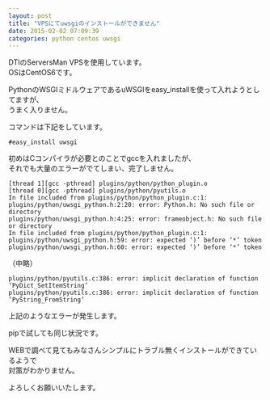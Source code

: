 ```yaml
---
layout: post
title: "VPSにてuwsgiのインストールができません"
date: 2015-02-02 07:09:39
categories: python centos uwsgi
---
```

<p>DTIのServersMan VPSを使用しています。<br>
OSはCentOS6です。</p>

<p>PythonのWSGIミドルウェアであるuWSGIをeasy_installを使って入れようとしてますが、<br>
うまく入りません。</p>

<p>コマンドは下記をしています。</p>

<pre><code>#easy_install uwsgi
</code></pre>

<p>初めはCコンパイラが必要とのことでgccを入れましたが、<br>
それでも大量のエラーがでてしまい、完了しません。</p>

<pre><code>[thread 1][gcc -pthread] plugins/python/python_plugin.o
[thread 0][gcc -pthread] plugins/python/pyutils.o
In file included from plugins/python/python_plugin.c:1:
plugins/python/uwsgi_python.h:2:20: error: Python.h: No such file or directory
plugins/python/uwsgi_python.h:4:25: error: frameobject.h: No such file or directory
In file included from plugins/python/python_plugin.c:1:
plugins/python/uwsgi_python.h:59: error: expected ‘)’ before ‘*’ token
plugins/python/uwsgi_python.h:60: error: expected ‘)’ before ‘*’ token
</code></pre>

<p>（中略）</p>

<pre><code>plugins/python/pyutils.c:386: error: implicit declaration of function ‘PyDict_SetItemString’
plugins/python/pyutils.c:386: error: implicit declaration of function ‘PyString_FromString’
</code></pre>

<p>上記のようなエラーが発生します。</p>

<p>pipで試しても同じ状況です。</p>

<p>WEBで調べて見てもみなさんシンプルにトラブル無くインストールができているようで<br>
対策がわかりません。</p>

<p>よろしくお願いいたします。</p>

